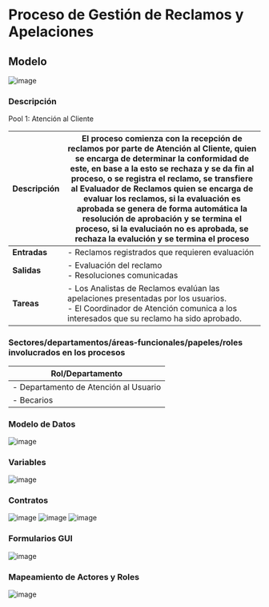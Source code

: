 # Proceso de Gestión de Reclamos y Apelaciones

## Modelo
![image](https://github.com/user-attachments/assets/b79b840c-d11e-47b2-8eb2-8dcb02baac8f)

### Descripción
Pool 1: Atención al Cliente

| **Descripción** |  El proceso comienza con la recepción de reclamos por parte de Atención al Cliente, quien se encarga de determinar la conformidad de este, en base a la esto se rechaza y se da fin al proceso, o se registra el reclamo, se transfiere al Evaluador de Reclamos quien se encarga de evaluar los reclamos, si la evaluación es aprobada se genera de forma automática la resolución de aprobación y se termina el proceso, si la evaluciaón no es aprobada, se rechaza la evalución y se termina el proceso|
|-----------------|----------------------------------------------------------------------------------------------------------------------------------------------------------------------------------------------------------------------------------------------------------------------------------------------------------------------------------------------------------------------------------------------------------------------------------------------------------------------------------------------------------------------------------------------------------------------------------------------------------------------------------------------------------------------------------------------------------------------------------------------------------------------------------------------------------------------------------------------------------------------------------------------------------------------------------------------------------------------------------------------------|
| **Entradas**    | - Reclamos registrados que requieren evaluación                                                                                                                                                                                                                                                                                                                                                                                                                                                                                                                                                                                                                                                                                                                                 |
| **Salidas**     | - Evaluación del reclamo<br>- Resoluciones comunicadas                                                                                                                                                                                                                                                                                                                                                                                                                                                                                                                                                                                                                                                                                                                                                                                      |
| **Tareas**      | - Los Analistas de Reclamos evalúan las apelaciones presentadas por los usuarios.<br>- El Coordinador de Atención comunica a los interesados que su reclamo ha sido aprobado.


### Sectores/departamentos/áreas-funcionales/papeles/roles involucrados en los procesos

| **Rol/Departamento**        |
|-----------------------------|
| - Departamento de Atención al Usuario    |
| - Becarios    |

### Modelo de Datos
![image](https://github.com/user-attachments/assets/a467ab6e-d680-4637-acbd-0ba9543b890d)

### Variables
![image](https://github.com/user-attachments/assets/1f0e916f-861e-435b-a95d-6741d08534a6)

### Contratos
![image](https://github.com/user-attachments/assets/f97a0ee9-6571-4933-8117-20ccc208806f)
![image](https://github.com/user-attachments/assets/1f923e7d-bebb-421f-8635-b43acb615fbe)
![image](https://github.com/user-attachments/assets/31d03502-7528-4417-98b9-d1336159bdad)

### Formularios GUI
![image](https://github.com/user-attachments/assets/c70e5cc7-d1c7-4909-82e6-22ec8d914d60)

### Mapeamiento de Actores y Roles
![image](https://github.com/user-attachments/assets/1a62f3ec-ec4f-4348-b873-f5e202d73d4e)


